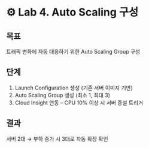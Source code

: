 # ⚙️ Lab 4. Auto Scaling 구성

## 목표
트래픽 변화에 자동 대응하기 위한 Auto Scaling Group 구성

## 단계
1. Launch Configuration 생성 (기존 서버 이미지 기반)
2. Auto Scaling Group 생성 (최소 1, 최대 3)
3. Cloud Insight 연동 – CPU 10% 이상 시 서버 증설 트리거

## 결과
서버 2대 → 부하 증가 시 3대로 자동 확장 확인  
